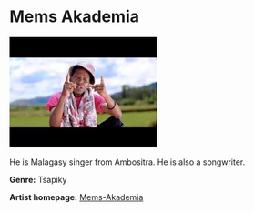 # Mems Akademia

![Mems](mems.jpg)

He is Malagasy singer from Ambositra. He is also a songwriter.

**Genre:** Tsapiky

**Artist homepage:** [Mems-Akademia](https://web.facebook.com/permalink.php?id=1401015956661660&story_fbid=2225596934203554&_rdc=1&_rdr)
